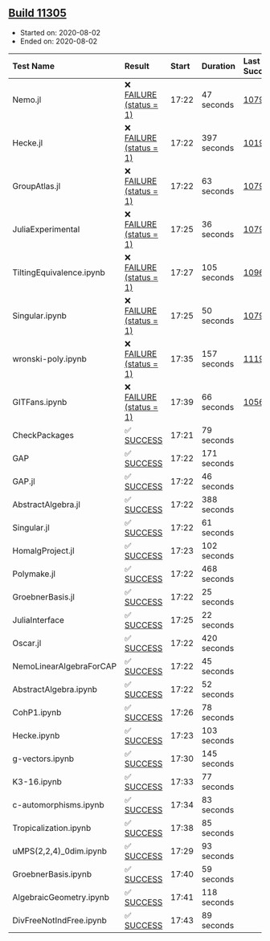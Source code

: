 ## [Build 11305](https://oscarci.mathematik.uni-kl.de/job/oscar/11305/)

* Started on: 2020-08-02
* Ended on: 2020-08-02

| Test Name    | Result | Start | Duration | Last Success | First Failure |
|:-------------|:-------|:------|:---------|:-------------|:--------------|
| Nemo.jl | ❌ [FAILURE (status = 1)](https://oscarci.mathematik.uni-kl.de/job/oscar/11305/artifact/logs/build-11305/Nemo.jl.log) | 17:22 | 47 seconds | [10790](https://oscarci.mathematik.uni-kl.de/job/oscar/10790/) | [10791](https://oscarci.mathematik.uni-kl.de/job/oscar/10791/) |
| Hecke.jl | ❌ [FAILURE (status = 1)](https://oscarci.mathematik.uni-kl.de/job/oscar/11305/artifact/logs/build-11305/Hecke.jl.log) | 17:22 | 397 seconds | [10197](https://oscarci.mathematik.uni-kl.de/job/oscar/10197/) | [10198](https://oscarci.mathematik.uni-kl.de/job/oscar/10198/) |
| GroupAtlas.jl | ❌ [FAILURE (status = 1)](https://oscarci.mathematik.uni-kl.de/job/oscar/11305/artifact/logs/build-11305/GroupAtlas.jl.log) | 17:22 | 63 seconds | [10790](https://oscarci.mathematik.uni-kl.de/job/oscar/10790/) | [10791](https://oscarci.mathematik.uni-kl.de/job/oscar/10791/) |
| JuliaExperimental | ❌ [FAILURE (status = 1)](https://oscarci.mathematik.uni-kl.de/job/oscar/11305/artifact/logs/build-11305/JuliaExperimental.log) | 17:25 | 36 seconds | [10790](https://oscarci.mathematik.uni-kl.de/job/oscar/10790/) | [10791](https://oscarci.mathematik.uni-kl.de/job/oscar/10791/) |
| TiltingEquivalence.ipynb | ❌ [FAILURE (status = 1)](https://oscarci.mathematik.uni-kl.de/job/oscar/11305/artifact/logs/build-11305/TiltingEquivalence.ipynb.log) | 17:27 | 105 seconds | [10962](https://oscarci.mathematik.uni-kl.de/job/oscar/10962/) | [10963](https://oscarci.mathematik.uni-kl.de/job/oscar/10963/) |
| Singular.ipynb | ❌ [FAILURE (status = 1)](https://oscarci.mathematik.uni-kl.de/job/oscar/11305/artifact/logs/build-11305/Singular.ipynb.log) | 17:25 | 50 seconds | [10790](https://oscarci.mathematik.uni-kl.de/job/oscar/10790/) | [10791](https://oscarci.mathematik.uni-kl.de/job/oscar/10791/) |
| wronski-poly.ipynb | ❌ [FAILURE (status = 1)](https://oscarci.mathematik.uni-kl.de/job/oscar/11305/artifact/logs/build-11305/wronski-poly.ipynb.log) | 17:35 | 157 seconds | [11192](https://oscarci.mathematik.uni-kl.de/job/oscar/11192/) | [11193](https://oscarci.mathematik.uni-kl.de/job/oscar/11193/) |
| GITFans.ipynb | ❌ [FAILURE (status = 1)](https://oscarci.mathematik.uni-kl.de/job/oscar/11305/artifact/logs/build-11305/GITFans.ipynb.log) | 17:39 | 66 seconds | [10566](https://oscarci.mathematik.uni-kl.de/job/oscar/10566/) | [10567](https://oscarci.mathematik.uni-kl.de/job/oscar/10567/) |
| CheckPackages | ✅ [SUCCESS](https://oscarci.mathematik.uni-kl.de/job/oscar/11305/artifact/logs/build-11305/CheckPackages.log) | 17:21 | 79 seconds |  |  |
| GAP | ✅ [SUCCESS](https://oscarci.mathematik.uni-kl.de/job/oscar/11305/artifact/logs/build-11305/GAP.log) | 17:22 | 171 seconds |  |  |
| GAP.jl | ✅ [SUCCESS](https://oscarci.mathematik.uni-kl.de/job/oscar/11305/artifact/logs/build-11305/GAP.jl.log) | 17:22 | 46 seconds |  |  |
| AbstractAlgebra.jl | ✅ [SUCCESS](https://oscarci.mathematik.uni-kl.de/job/oscar/11305/artifact/logs/build-11305/AbstractAlgebra.jl.log) | 17:22 | 388 seconds |  |  |
| Singular.jl | ✅ [SUCCESS](https://oscarci.mathematik.uni-kl.de/job/oscar/11305/artifact/logs/build-11305/Singular.jl.log) | 17:22 | 61 seconds |  |  |
| HomalgProject.jl | ✅ [SUCCESS](https://oscarci.mathematik.uni-kl.de/job/oscar/11305/artifact/logs/build-11305/HomalgProject.jl.log) | 17:23 | 102 seconds |  |  |
| Polymake.jl | ✅ [SUCCESS](https://oscarci.mathematik.uni-kl.de/job/oscar/11305/artifact/logs/build-11305/Polymake.jl.log) | 17:22 | 468 seconds |  |  |
| GroebnerBasis.jl | ✅ [SUCCESS](https://oscarci.mathematik.uni-kl.de/job/oscar/11305/artifact/logs/build-11305/GroebnerBasis.jl.log) | 17:22 | 25 seconds |  |  |
| JuliaInterface | ✅ [SUCCESS](https://oscarci.mathematik.uni-kl.de/job/oscar/11305/artifact/logs/build-11305/JuliaInterface.log) | 17:25 | 22 seconds |  |  |
| Oscar.jl | ✅ [SUCCESS](https://oscarci.mathematik.uni-kl.de/job/oscar/11305/artifact/logs/build-11305/Oscar.jl.log) | 17:22 | 420 seconds |  |  |
| NemoLinearAlgebraForCAP | ✅ [SUCCESS](https://oscarci.mathematik.uni-kl.de/job/oscar/11305/artifact/logs/build-11305/NemoLinearAlgebraForCAP.log) | 17:22 | 45 seconds |  |  |
| AbstractAlgebra.ipynb | ✅ [SUCCESS](https://oscarci.mathematik.uni-kl.de/job/oscar/11305/artifact/logs/build-11305/AbstractAlgebra.ipynb.log) | 17:22 | 52 seconds |  |  |
| CohP1.ipynb | ✅ [SUCCESS](https://oscarci.mathematik.uni-kl.de/job/oscar/11305/artifact/logs/build-11305/CohP1.ipynb.log) | 17:26 | 78 seconds |  |  |
| Hecke.ipynb | ✅ [SUCCESS](https://oscarci.mathematik.uni-kl.de/job/oscar/11305/artifact/logs/build-11305/Hecke.ipynb.log) | 17:23 | 103 seconds |  |  |
| g-vectors.ipynb | ✅ [SUCCESS](https://oscarci.mathematik.uni-kl.de/job/oscar/11305/artifact/logs/build-11305/g-vectors.ipynb.log) | 17:30 | 145 seconds |  |  |
| K3-16.ipynb | ✅ [SUCCESS](https://oscarci.mathematik.uni-kl.de/job/oscar/11305/artifact/logs/build-11305/K3-16.ipynb.log) | 17:33 | 77 seconds |  |  |
| c-automorphisms.ipynb | ✅ [SUCCESS](https://oscarci.mathematik.uni-kl.de/job/oscar/11305/artifact/logs/build-11305/c-automorphisms.ipynb.log) | 17:34 | 83 seconds |  |  |
| Tropicalization.ipynb | ✅ [SUCCESS](https://oscarci.mathematik.uni-kl.de/job/oscar/11305/artifact/logs/build-11305/Tropicalization.ipynb.log) | 17:38 | 85 seconds |  |  |
| uMPS(2,2,4)_0dim.ipynb | ✅ [SUCCESS](https://oscarci.mathematik.uni-kl.de/job/oscar/11305/artifact/logs/build-11305/uMPS-2-2-4-_0dim.ipynb.log) | 17:29 | 93 seconds |  |  |
| GroebnerBasis.ipynb | ✅ [SUCCESS](https://oscarci.mathematik.uni-kl.de/job/oscar/11305/artifact/logs/build-11305/GroebnerBasis.ipynb.log) | 17:40 | 59 seconds |  |  |
| AlgebraicGeometry.ipynb | ✅ [SUCCESS](https://oscarci.mathematik.uni-kl.de/job/oscar/11305/artifact/logs/build-11305/AlgebraicGeometry.ipynb.log) | 17:41 | 118 seconds |  |  |
| DivFreeNotIndFree.ipynb | ✅ [SUCCESS](https://oscarci.mathematik.uni-kl.de/job/oscar/11305/artifact/logs/build-11305/DivFreeNotIndFree.ipynb.log) | 17:43 | 89 seconds |  |  |
